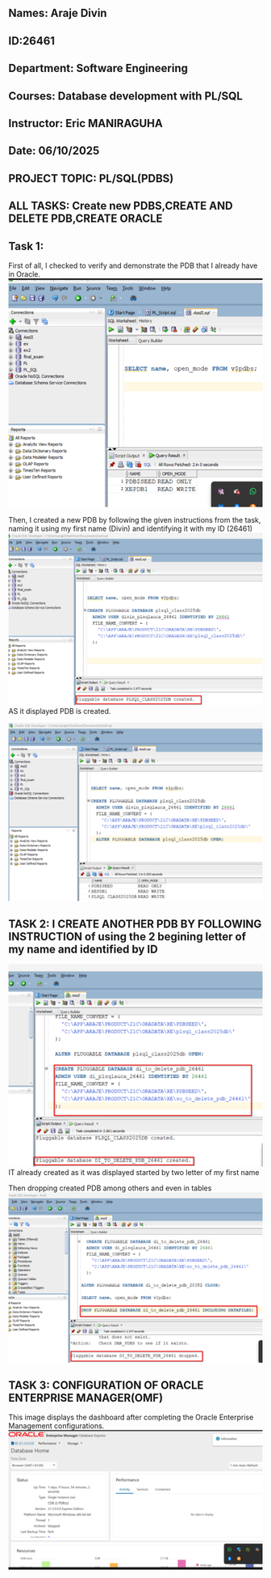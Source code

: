 ## Names: Araje Divin
## ID:26461
## Department: Software Engineering
## Courses: Database development with PL/SQL
 ## Instructor: Eric MANIRAGUHA
## Date: 06/10/2025
## PROJECT TOPIC: PL/SQL(PDBS)


## ALL TASKS: Create new PDBS,CREATE AND DELETE PDB,CREATE ORACLE 

## Task 1: 

First of all, I checked to verify and demonstrate the PDB that I already have in Oracle.
![Verification and Demonstration of Existing PDB](./image/task1.1.png)

Then, I created a new PDB by following the given instructions from the task, naming it using my first name (Divin) and identifying it with my ID (26461)
![NEW CREATED PDB](./image/task1.2.png) AS it displayed PDB is created.


![table of all PDB WE HAVE ](./image/Task1.3.png)

## TASK 2:  I CREATE ANOTHER PDB BY FOLLOWING INSTRUCTION of using the 2 begining letter of my name and identified by ID

![ANOTHER NEW PDB](./image/PDB_delete_created.png) IT already created as it was displayed started by two letter of my first name

Then dropping  created PDB among others and even in tables
![Erasing(dropping PDB IN Tables)](./image/drop_delete_PDB.png)

## TASK 3: CONFIGURATION OF  ORACLE ENTERPRISE MANAGER(OMF)
This image displays the dashboard after completing the Oracle Enterprise Management configurations.
![ORACLE ENTERPRISE MANAGEMENT  CONFIGURATIONS](./image/task3.png)









